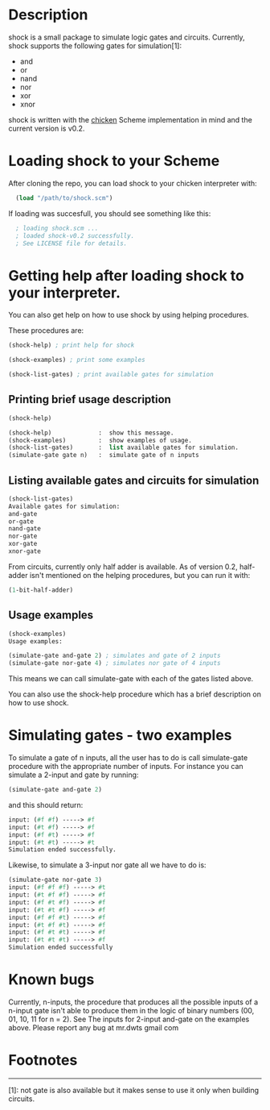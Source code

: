 # Description
  shock is a small package to simulate logic gates and circuits. Currently,
  shock supports the following gates for simulation[1]:
  
  - and
  - or
  - nand
  - nor
  - xor
  - xnor

  shock is written with the [chicken](http://www.call-cc.org/) Scheme
  implementation in mind and the current version is v0.2.

# Loading shock to your Scheme
  After cloning the repo, you can load shock to your chicken interpreter with:

``` scheme
  (load "/path/to/shock.scm")
```
  If loading was succesfull, you should see something like this:

``` scheme
  ; loading shock.scm ...
  ; loaded shock-v0.2 successfully.
  ; See LICENSE file for details.
```

# Getting help after loading shock to your interpreter.
  You can also get help on how to use shock by using helping procedures.

  These procedures are:

  ``` scheme
  (shock-help) ; print help for shock
  ```
  ``` scheme
  (shock-examples) ; print some examples
  ```
  ``` scheme
  (shock-list-gates) ; print available gates for simulation
  ```

## Printing brief usage description

  ``` scheme
  (shock-help)

  (shock-help)             :  show this message.
  (shock-examples)         :  show examples of usage.
  (shock-list-gates)       :  list available gates for simulation.
  (simulate-gate gate n)   :  simulate gate of n inputs

  ```

## Listing available gates and circuits for simulation

  ``` scheme
  (shock-list-gates)
  Available gates for simulation:
  and-gate
  or-gate
  nand-gate
  nor-gate
  xor-gate
  xnor-gate
  
  ```

  From circuits, currently only half adder is available.
  As of version 0.2, half-adder isn't mentioned on the helping procedures, but
  you can run it with:

  ``` scheme
  (1-bit-half-adder)
  ```

## Usage examples

  ``` scheme
  (shock-examples)
  Usage examples:

  (simulate-gate and-gate 2) ; simulates and gate of 2 inputs
  (simulate-gate nor-gate 4) ; simulates nor gate of 4 inputs

  ```

  This means we can call simulate-gate with each of the gates listed above.

  You can also use the shock-help procedure which has a brief description on how
  to use shock.


# Simulating gates - two examples
  To simulate a gate of n inputs, all the user has to do is call simulate-gate
  procedure with the appropriate number of inputs. For instance you can simulate
  a 2-input and gate by running:

  ``` scheme
  (simulate-gate and-gate 2)
  ```
  and this should return:

  ``` scheme
  input: (#f #f) -----> #f
  input: (#t #f) -----> #f
  input: (#f #t) -----> #f
  input: (#t #t) -----> #t
  Simulation ended successfully.
  ```

  Likewise, to simulate a 3-input nor gate all we have to do is:

  ``` scheme
  (simulate-gate nor-gate 3)
  input: (#f #f #f) -----> #t
  input: (#t #f #f) -----> #f
  input: (#f #t #f) -----> #f
  input: (#t #t #f) -----> #f
  input: (#f #f #t) -----> #f
  input: (#t #f #t) -----> #f
  input: (#f #t #t) -----> #f
  input: (#t #t #t) -----> #f
  Simulation ended successfully
  ```
# Known bugs

  Currently, n-inputs, the procedure that produces all the possible inputs of a
  n-input gate isn't able to produce them in the logic of binary numbers
  (00, 01, 10, 11 for n = 2). See The inputs for 2-input and-gate on the examples
  above. Please report any bug at mr.dwts <AT> gmail <DOT> com 

# Footnotes
_________

[1]: not gate is also available but it makes sense to use it only when
building circuits.

